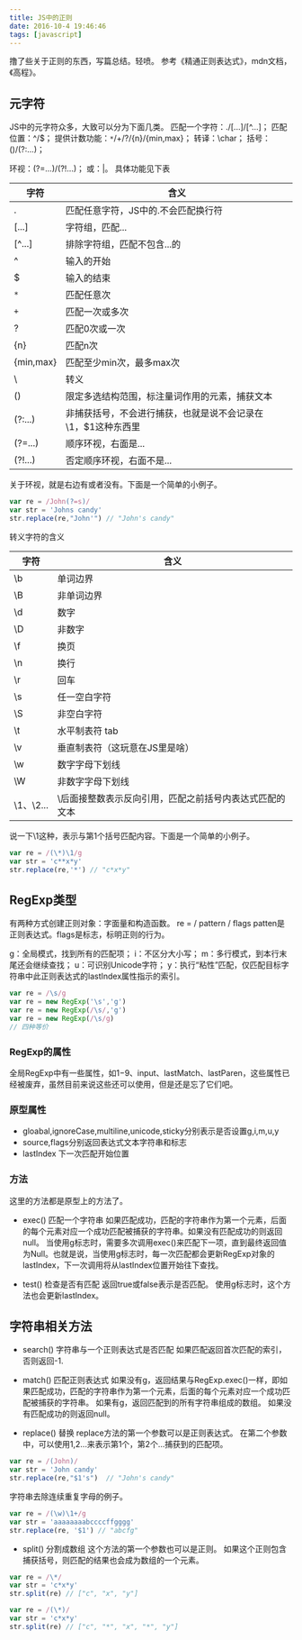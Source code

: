 ```yaml
---
title: JS中的正则
date: 2016-10-4 19:46:46
tags: [javascript]
---
```

撸了些关于正则的东西，写篇总结。轻喷。
参考《精通正则表达式》，mdn文档，《高程》。

## 元字符
JS中的元字符众多，大致可以分为下面几类。
匹配一个字符：./[...]/[^...]；
匹配位置：^/$；
提供计数功能：`*`/+/?/{n}/{min,max}；
转译：\char；
括号：()/(?:...)；
<!--more-->
环视：(?=...)/(?!...)；
或：|。
具体功能见下表

字符      |	含义	  
----------|-----------
.         |匹配任意字符，JS中的.不会匹配换行符
[...]     |字符组，匹配...
[^...]    |排除字符组，匹配不包含...的
^         |输入的开始
$         |输入的结束
`*`        |匹配任意次
`+`         |匹配一次或多次
?	        |匹配0次或一次  
{n}       |匹配n次
{min,max} |匹配至少min次，最多max次
\         |转义
()        |限定多选结构范围，标注量词作用的元素，捕获文本
(?:...)   |非捕获括号，不会进行捕获，也就是说不会记录在\1，$1这种东西里
(?=...)   |顺序环视，右面是...
(?!...)   |否定顺序环视，右面不是...|

关于环视，就是右边有或者没有。下面是一个简单的小例子。
```js
var re = /John(?=s)/
var str = 'Johns candy'
str.replace(re,"John'") // "John's candy"
```
转义字符的含义

字符      |	含义	  
----------|-----------
\b        |单词边界
\B        |非单词边界
\d        |数字
\D        |非数字
\f        |换页
\n        |换行
\r        |回车
\s	      |任一空白字符
\S        |非空白字符
\t        |水平制表符 tab
\v        |垂直制表符（这玩意在JS里是啥）
\w        |数字字母下划线
\W        |非数字字母下划线
\1、\2... |\后面接整数表示反向引用，匹配之前括号内表达式匹配的文本|

说一下\1这种，表示与第1个括号匹配内容。下面是一个简单的小例子。
```js
var re = /(\*)\1/g
var str = 'c**x*y'
str.replace(re,'*') // "c*x*y"
```
## RegExp类型
有两种方式创建正则对象：字面量和构造函数。
re = / pattern / flags
patten是正则表达式。flags是标志，标明正则的行为。

g：全局模式，找到所有的匹配项；
i：不区分大小写；
m：多行模式，到本行末尾还会继续查找；
u：可识别Unicode字符；
y：执行“粘性”匹配，仅匹配目标字符串中此正则表达式的lastIndex属性指示的索引。

```js
var re = /\s/g
var re = new RegExp('\s','g')
var re = new RegExp(/\s/,'g')
var re = new RegExp(/\s/g)
// 四种等价
```
### RegExp的属性
全局RegExp中有一些属性，如$1-$9、input、lastMatch、lastParen，这些属性已经被废弃，虽然目前来说这些还可以使用，但是还是忘了它们吧。

### 原型属性
- gloabal,ignoreCase,multiline,unicode,sticky分别表示是否设置g,i,m,u,y
- source,flags分别返回表达式文本字符串和标志
- lastIndex 下一次匹配开始位置

### 方法
这里的方法都是原型上的方法了。
- exec() 匹配一个字符串
如果匹配成功，匹配的字符串作为第一个元素，后面的每个元素对应一个成功匹配被捕获的字符串。如果没有匹配成功的则返回null。
当使用g标志时，需要多次调用exec()来匹配下一项，直到最终返回值为Null。也就是说，当使用g标志时，每一次匹配都会更新RegExp对象的lastIndex，下一次调用将从lastIndex位置开始往下查找。

- test() 检查是否有匹配
返回true或false表示是否匹配。
使用g标志时，这个方法也会更新lastIndex。

## 字符串相关方法
- search() 字符串与一个正则表达式是否匹配
如果匹配返回首次匹配的索引，否则返回-1.

- match() 匹配正则表达式
如果没有g，返回结果与RegExp.exec()一样，即如果匹配成功，匹配的字符串作为第一个元素，后面的每个元素对应一个成功匹配被捕获的字符串。
如果有g，返回匹配到的所有字符串组成的数组。
如果没有匹配成功的则返回null。

- replace() 替换
replace方法的第一个参数可以是正则表达式。
在第二个参数中，可以使用$1,$2...来表示第1个，第2个...捕获到的匹配项。
```js
var re = /(John)/
var str = 'John candy'
str.replace(re,"$1's")  // "John's candy"
```
字符串去除连续重复字母的例子。
```js
var re = /(\w)\1+/g
var str = 'aaaaaaaabccccffgggg'
str.replace(re, '$1') // "abcfg"
```

- split() 分割成数组
这个方法的第一个参数也可以是正则。
如果这个正则包含捕获括号，则匹配的结果也会成为数组的一个元素。
```js
var re = /\*/
var str = 'c*x*y'
str.split(re) // ["c", "x", "y"]

var re = /(\*)/
var str = 'c*x*y'
str.split(re) // ["c", "*", "x", "*", "y"]
```
